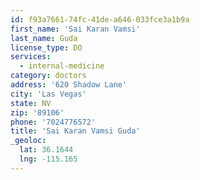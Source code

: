 ```yaml
---
id: f93a7661-74fc-41de-a646-033fce3a1b9a
first_name: 'Sai Karan Vamsi'
last_name: Guda
license_type: DO
services:
  - internal-medicine
category: doctors
address: '620 Shadow Lane'
city: 'Las Vegas'
state: NV
zip: '89106'
phone: '7024776572'
title: 'Sai Karan Vamsi Guda'
_geoloc:
  lat: 36.1644
  lng: -115.165
---
```


